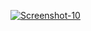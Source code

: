 <a href="https://image.prntscr.com/image/5popeTRWSBGnbokOB7PxJQ.png"><img src="https://image.prntscr.com/image/5popeTRWSBGnbokOB7PxJQ.png" alt="Screenshot-10" border="0"></a>


